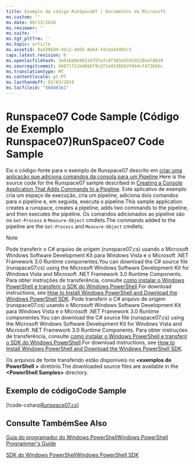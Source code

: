 ```yaml
---
title: Exemplo de código RunSpace07 | Documentos da Microsoft
ms.custom: ''
ms.date: 09/13/2016
ms.reviewer: ''
ms.suite: ''
ms.tgt_pltfrm: ''
ms.topic: article
ms.assetid: 8ad306d9-45c2-4d55-8e64-fdcba43402c5
caps.latest.revision: 6
ms.openlocfilehash: 3e016b0e98234797afc8f303a55919228eaf8829
ms.sourcegitcommit: b6871f21bd666f9cd71dd336bb3f844cf472b56c
ms.translationtype: MT
ms.contentlocale: pt-PT
ms.lasthandoff: 02/03/2019
ms.locfileid: "56848161"
---
```

# <a name="runspace07-code-sample"></a><span data-ttu-id="c31d6-102">Runspace07 Code Sample (Código de Exemplo Runspace07)</span><span class="sxs-lookup"><span data-stu-id="c31d6-102">RunSpace07 Code Sample</span></span>

<span data-ttu-id="c31d6-103">Eis o código-fonte para o exemplo de Runspace07 descrito em [criar uma aplicação que adiciona comandos da consola para um Pipeline](http://msdn.microsoft.com/en-us/01eb7808-e97b-4905-80be-9e2fa38c262e).</span><span class="sxs-lookup"><span data-stu-id="c31d6-103">Here is the source code for the Runspace07 sample described in [Creating a Console Application That Adds Commands to a Pipeline](http://msdn.microsoft.com/en-us/01eb7808-e97b-4905-80be-9e2fa38c262e).</span></span> <span data-ttu-id="c31d6-104">Este aplicativo de exemplo cria um espaço de execução, cria um pipeline, adiciona dois comandos para o pipeline e, em seguida, executa o pipeline.</span><span class="sxs-lookup"><span data-stu-id="c31d6-104">This sample application creates a runspace, creates a pipeline, adds two commands to the pipeline, and then executes the pipeline.</span></span> <span data-ttu-id="c31d6-105">Os comandos adicionados ao pipeline são os `Get-Process` e `Measure-Object` cmdlets.</span><span class="sxs-lookup"><span data-stu-id="c31d6-105">The commands added to the pipeline are the `Get-Process` and `Measure-Object` cmdlets.</span></span>

> [!NOTE]
> <span data-ttu-id="c31d6-106">Pode transferir o C# arquivo de origem (runspace07.cs) usando o Microsoft Windows Software Development Kit para Windows Vista e o Microsoft .NET Framework 3.0 Runtime componentes.</span><span class="sxs-lookup"><span data-stu-id="c31d6-106">You can download the C# source file (runspace07.cs) using the Microsoft Windows Software Development Kit for Windows Vista and Microsoft .NET Framework 3.0 Runtime Components.</span></span> <span data-ttu-id="c31d6-107">Para obter instruções de transferência, consulte [como instalar o Windows PowerShell e transferir o SDK do Windows PowerShell](/powershell/developer/installing-the-windows-powershell-sdk).</span><span class="sxs-lookup"><span data-stu-id="c31d6-107">For download instructions, see [How to Install Windows PowerShell and Download the Windows PowerShell SDK](/powershell/developer/installing-the-windows-powershell-sdk).</span></span>
> <span data-ttu-id="c31d6-108">Pode transferir o C# arquivo de origem (runspace07.cs) usando o Microsoft Windows Software Development Kit para Windows Vista e o Microsoft .NET Framework 3.0 Runtime componentes.</span><span class="sxs-lookup"><span data-stu-id="c31d6-108">You can download the C# source file (runspace07.cs) using the Microsoft Windows Software Development Kit for Windows Vista and Microsoft .NET Framework 3.0 Runtime Components.</span></span> <span data-ttu-id="c31d6-109">Para obter instruções de transferência, consulte [como instalar o Windows PowerShell e transferir o SDK do Windows PowerShell](/powershell/developer/installing-the-windows-powershell-sdk).</span><span class="sxs-lookup"><span data-stu-id="c31d6-109">For download instructions, see [How to Install Windows PowerShell and Download the Windows PowerShell SDK](/powershell/developer/installing-the-windows-powershell-sdk).</span></span>
>
> <span data-ttu-id="c31d6-110">Os arquivos de fonte transferido estão disponíveis no  **\<exemplos do PowerShell >** diretório.</span><span class="sxs-lookup"><span data-stu-id="c31d6-110">The downloaded source files are available in the **\<PowerShell Samples>** directory.</span></span>

## <a name="code-sample"></a><span data-ttu-id="c31d6-111">Exemplo de código</span><span class="sxs-lookup"><span data-stu-id="c31d6-111">Code Sample</span></span>

[!code-csharp[Runspace07.cs](../../powershell-sdk-samples/SDK-2.0/csharp/Runspace07/Runspace07.cs#L11-L108 "Runspace07.cs")]

## <a name="see-also"></a><span data-ttu-id="c31d6-112">Consulte Também</span><span class="sxs-lookup"><span data-stu-id="c31d6-112">See Also</span></span>

[<span data-ttu-id="c31d6-113">Guia do programador do Windows PowerShell</span><span class="sxs-lookup"><span data-stu-id="c31d6-113">Windows PowerShell Programmer's Guide</span></span>](./windows-powershell-programmer-s-guide.md)

[<span data-ttu-id="c31d6-114">SDK do Windows PowerShell</span><span class="sxs-lookup"><span data-stu-id="c31d6-114">Windows PowerShell SDK</span></span>](../windows-powershell-reference.md)